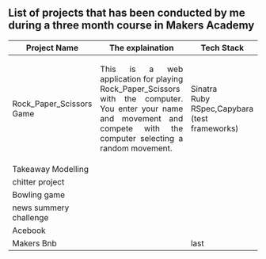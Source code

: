 ## List of projects that has been conducted by me during a three month course in Makers Academy
| Project Name        | The explaination           | Tech Stack |
| ------------- |-------------|---------|
| Rock_Paper_Scissors Game| <p style="text-align: justify">This is a web application for playing Rock_Paper_Scissors with the computer. You enter your name and movement and compete with the computer selecting a random movement.</p> |Sinatra <br /> Ruby <br/> RSpec,Capybara (test frameworks)|
| Takeaway Modelling      |  | |
| chitter project         |  | |
| Bowling game         |  | |
| news summery challenge         |  | |
| Acebook          |  | |
| Makers Bnb         |  |last |
